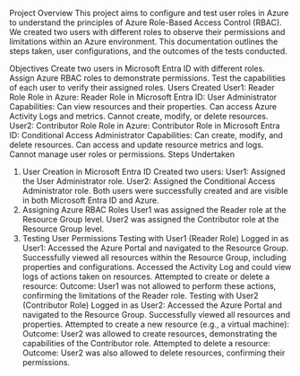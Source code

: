 Project Overview
This project aims to configure and test user roles in Azure to understand the principles of Azure Role-Based Access Control (RBAC). We created two users with different roles to observe their permissions and limitations within an Azure environment. This documentation outlines the steps taken, user configurations, and the outcomes of the tests conducted.

Objectives
Create two users in Microsoft Entra ID with different roles.
Assign Azure RBAC roles to demonstrate permissions.
Test the capabilities of each user to verify their assigned roles.
Users Created
User1: Reader Role
Role in Azure: Reader
Role in Microsoft Entra ID: User Administrator
Capabilities:
Can view resources and their properties.
Can access Azure Activity Logs and metrics.
Cannot create, modify, or delete resources.
User2: Contributor Role
Role in Azure: Contributor
Role in Microsoft Entra ID: Conditional Access Administrator
Capabilities:
Can create, modify, and delete resources.
Can access and update resource metrics and logs.
Cannot manage user roles or permissions.
Steps Undertaken
1. User Creation in Microsoft Entra ID
Created two users:
User1: Assigned the User Administrator role.
User2: Assigned the Conditional Access Administrator role.
Both users were successfully created and are visible in both Microsoft Entra ID and Azure.
2. Assigning Azure RBAC Roles
User1 was assigned the Reader role at the Resource Group level.
User2 was assigned the Contributor role at the Resource Group level.
3. Testing User Permissions
Testing with User1 (Reader Role)
Logged in as User1:
Accessed the Azure Portal and navigated to the Resource Group.
Successfully viewed all resources within the Resource Group, including properties and configurations.
Accessed the Activity Log and could view logs of actions taken on resources.
Attempted to create or delete a resource:
Outcome: User1 was not allowed to perform these actions, confirming the limitations of the Reader role.
Testing with User2 (Contributor Role)
Logged in as User2:
Accessed the Azure Portal and navigated to the Resource Group.
Successfully viewed all resources and properties.
Attempted to create a new resource (e.g., a virtual machine):
Outcome: User2 was allowed to create resources, demonstrating the capabilities of the Contributor role.
Attempted to delete a resource:
Outcome: User2 was also allowed to delete resources, confirming their permissions.
